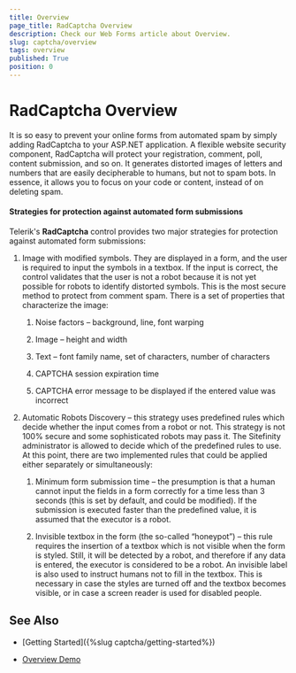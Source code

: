 ```yaml
---
title: Overview
page_title: RadCaptcha Overview
description: Check our Web Forms article about Overview.
slug: captcha/overview
tags: overview
published: True
position: 0
---
```


# RadCaptcha Overview

It is so easy to prevent your online forms from automated spam by simply adding RadCaptcha to your ASP.NET application. A flexible website security component, RadCaptcha will protect your registration, comment, poll, content submission, and so on. It generates distorted images of letters and numbers that are easily decipherable to humans, but not to spam bots. In essence, it allows you to focus on your code or content, instead of on deleting spam.

#### Strategies for protection against automated form submissions

Telerik's **RadCaptcha** control provides two major strategies for protection against automated form submissions:

1. Image with modified symbols. They are displayed in a form, and the user is required to input the symbols in a textbox. If the input is correct, the control validates that the user is not a robot because it is not yet possible for robots to identify distorted symbols. This is the most secure method to protect from comment spam. There is a set of properties that characterize the image:
	
	1. Noise factors – background, line, font warping
	
	1. Image – height and width
	
	1. Text – font family name, set of characters, number of characters
	
	1. CAPTCHA session expiration time
	
	1. CAPTCHA error message to be displayed if the entered value was incorrect
	
1. Automatic Robots Discovery – this strategy uses predefined rules which decide whether the input comes from a robot or not. This strategy is not 100% secure and some sophisticated robots may pass it. The Sitefinity administrator is allowed to decide which of the predefined rules to use. At this point, there are two implemented rules that could be applied either separately or simultaneously:
	
	1. Minimum form submission time – the presumption is that a human cannot input the fields in a form correctly for a time less than 3 seconds (this is set by default, and could be modified). If the submission is executed faster than the predefined value, it is assumed that the executor is a robot.
	
	1. Invisible textbox in the form (the so-called “honeypot”) – this rule requires the insertion of a textbox which is not visible when the form is styled. Still, it will be detected by a robot, and therefore if any data is entered, the executor is considered to be a robot. An invisible label is also used to instruct humans not to fill in the textbox. This is necessary in case the styles are turned off and the textbox becomes visible, or in case a screen reader is used for disabled people.

## See Also

* [Getting Started]({%slug captcha/getting-started%})

* [Overview Demo](https://demos.telerik.com/aspnet-ajax/captcha/examples/overview/defaultcs.aspx)
